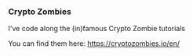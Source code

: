 ### Crypto Zombies

I've code along the (in)famous Crypto Zombie tutorials

You can find them here: https://cryptozombies.io/en/

